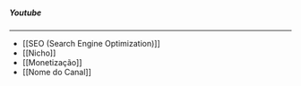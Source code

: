 
##### Youtube
***
* [[SEO (Search Engine Optimization)]] 
* [[Nicho]]
* [[Monetização]]
* [[Nome do Canal]]
